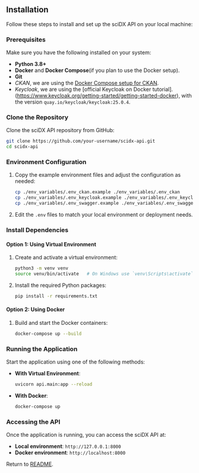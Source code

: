 ## Installation

Follow these steps to install and set up the sciDX API on your local machine:

### Prerequisites

Make sure you have the following installed on your system:

- **Python 3.8+**
- **Docker** and **Docker Compose**(if you plan to use the Docker setup). 
- **Git**
- *CKAN*, we are using the [Docker Compose setup for CKAN](https://github.com/ckan/ckan-docker).
- *Keycloak*, we are using the [official Keycloak on Docker tutorial].(https://www.keycloak.org/getting-started/getting-started-docker), with the version ```quay.io/keycloak/keycloak:25.0.4```.

### Clone the Repository

Clone the sciDX API repository from GitHub:

```bash
git clone https://github.com/your-username/scidx-api.git
cd scidx-api
```

### Environment Configuration

1. Copy the example environment files and adjust the configuration as needed:

   ```bash
   cp ./env_variables/.env_ckan.example ./env_variables/.env_ckan
   cp ./env_variables/.env_keycloak.example ./env_variables/.env_keycloak
   cp ./env_variables/.env_swagger.example ./env_variables/.env_swagger

   ```

2. Edit the `.env` files to match your local environment or deployment needs.

### Install Dependencies

#### Option 1: Using Virtual Environment

1. Create and activate a virtual environment:

   ```bash
   python3 -m venv venv
   source venv/bin/activate   # On Windows use `venv\Scripts\activate`
   ```

2. Install the required Python packages:

   ```bash
   pip install -r requirements.txt
   ```

#### Option 2: Using Docker

1. Build and start the Docker containers:

   ```bash
   docker-compose up --build
   ```

### Running the Application

Start the application using one of the following methods:

- **With Virtual Environment**:

  ```bash
  uvicorn api.main:app --reload
  ```

- **With Docker**:

  ```bash
  docker-compose up
  ```

### Accessing the API

Once the application is running, you can access the sciDX API at:

- **Local environment**: `http://127.0.0.1:8000`
- **Docker environment**: `http://localhost:8000`

Return to [README](../README.md).